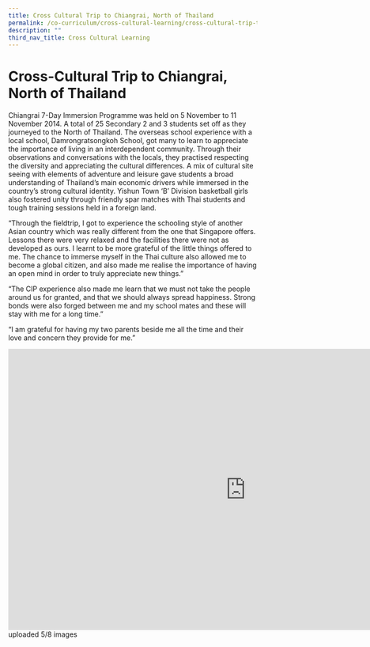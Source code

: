 ```yaml
---
title: Cross Cultural Trip to Chiangrai, North of Thailand
permalink: /co-curriculum/cross-cultural-learning/cross-cultural-trip-to-chiangrai-north-of-thailand/
description: ""
third_nav_title: Cross Cultural Learning
---
```

# **Cross-Cultural Trip to&nbsp;Chiangrai, North of Thailand**

Chiangrai 7-Day Immersion Programme was held on 5 November to 11 November 2014. A total of 25 Secondary 2 and 3 students set off as they journeyed to the North of Thailand. The overseas school experience with a local school, Damrongratsongkoh School, got many to learn to appreciate the importance of living in an interdependent community. Through their observations and conversations with the locals, they practised respecting the diversity and appreciating the cultural differences. A mix of cultural site seeing with elements of adventure and leisure gave students a broad understanding of Thailand’s main economic drivers while immersed in the country’s strong cultural identity. Yishun Town ‘B’ Division basketball girls also fostered unity through friendly spar matches with Thai students and tough training sessions held in a foreign land. &nbsp;&nbsp;

“Through the fieldtrip, I got to experience the schooling style of another Asian country which was really different from the one that Singapore offers. Lessons there were very relaxed and the facilities there were not as developed as ours. I learnt to be more grateful of the little things offered to me. The chance to immerse myself in the Thai culture also allowed me to become a global citizen, and also made me realise the importance of having an open mind in order to truly appreciate new things.”

“The CIP experience also made me learn that we must not take the people around us for granted, and that we should always spread happiness. Strong bonds were also forged between me and my school mates and these will stay with me for a long time.”

“I am grateful for having my two parents beside me all the time and their love and concern they provide for me.”

<iframe allowfullscreen="true" height="569" width="960" frameborder="0" src="https://docs.google.com/presentation/d/e/2PACX-1vRzc9YPi4BYnWpJj1N4rqTbB2u9EcYavZWX_nFDaq_N-I6oMWKlv00hWkpNisf1chBSr83JpfOEwSf6/embed?start=true&amp;loop=true&amp;delayms=5000"></iframe>
uploaded 5/8 images